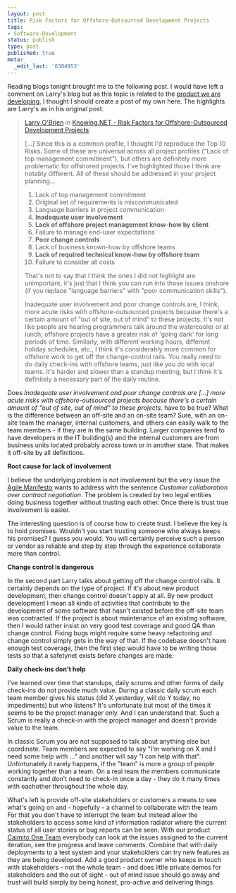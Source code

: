 ```yaml
---
layout: post
title: Risk Factors for Offshore-Outsourced Development Projects
tags:
- Software-Development
status: publish
type: post
published: true
meta:
  _edit_last: '6384953'
---
```

<p>Reading blogs tonight brought me to the following post. I would have left a comment on Larry's blog but as this topic is related to the <a href="http://www.caimito.net">product we are developing</a>, I thought I should create a post of my own here. The highlights are Larry's as in his original post.</p>

<blockquote><a href="http://www.knowing.net">Larry O'Brien</a> in <a href="http://www.knowing.net/PermaLink,guid,3fe68f89-af8a-434c-a54d-95ff63eea36a.aspx#disqus_thread&amp;with_comments=true">Knowing.NET - Risk Factors for Offshore-Outsourced Development Projects</a>:<br>
<p>[...] Since this is a common profile, I thought I'd reproduce the Top 10 Risks. Some of these are universal across all project profiles ("Lack of top management commitment"), but others are definitely more problematic for offshored projects. I've highlighted those I think are notably different. All of these should be addressed in your project planning...</p>
<ol><li>Lack of top management commitment</li>
<li>Original set of requirements is miscommunicated</li>
<li>Language barriers in project communication</li>
<li><strong>Inadequate user involvement</strong></li>
<li><strong>Lack of offshore project management know-how by client</strong></li>
<li>Failure to manage end-user expectations</li>
<li><strong>Poor change controls</strong></li>
<li>Lack of business known-how by offshore teams</li>
<li><strong>Lack of required technical know-how by offshore team</strong></li>
<li>Failure to consider all costs</li>
</ol>
<p>That's not to say that I think the ones I did not highlight are unimportant, it's just that I think you can run into those issues onshore (if you replace "language barriers" with "poor communication skills").
</p>
<p>Inadequate user involvement and poor change controls are, I think, more acute risks with offshore-outsourced projects because there's a certain amount of "out of site, out of mind" to these projects. It's not like people are hearing programmers talk around the watercooler or at lunch; offshore projects have a greater risk of 'going dark' for long periods of time. Similarly, with different working hours, different holiday schedules, etc., I think it's considerably more common for offshore work to get off the change-control rails. You really need to do daily check-ins with offshore teams, just like you do with local teams. It's harder and slower than a standup meeting, but I think it's definitely a necessary part of the daily routine.</p>
</blockquote>

<p>Does <cite>Inadequate user involvement and poor change controls are [...] more acute risks with offshore-outsourced projects because there's a certain amount of "out of site, out of mind" to these projects.</cite> have to be true? What is the difference between an off-site and an on-site team? Sure, with an on-site team the manager, internal customers, and others can easily walk to the team members - if they are in the same building. Larger companies tend to have developers in the IT building(s) and the internal customers are from business units located probably across town or in another state. That makes it off-site by all definitions.</p>

<p><strong>Root cause for lack of involvement</strong></p>

<p>I believe the underlying problem is not involvement but the very issue the <a href="http://agilemanifesto.org/">Agile Manifesto</a> wants to address with the sentence <cite>Customer collaboration over contract negotiation</cite>. The problem is created by two legal entities doing business together without trusting each other. Once there is trust true involvement is easier.</p>

<p>The interesting question is of course how to create trust. I believe the key is to hold promises. Wouldn't you start trusting someone who always keeps his promises? I guess you would. You will certainly perceive such a person or vendor as reliable and step by step through the experience collaborate more than control.</p>

<p><strong>Change control is dangerous</strong></p>

<p>In the second part Larry talks about getting off the change control rails. It certainly depends on the type of project. If it's about new product development, then change control doesn't apply at all. By new product development I mean all kinds of activities that contribute to the development of some software that hasn't existed before the off-site team was contracted. If the project is about maintenance of an existing software, then I would rather insist on very good test coverage and good QA than change control. Fixing bugs might require some heavy refactoring and change control simply gets in the way of that. If the codebase doesn't have enough test coverage, then the first step would have to be writing those tests so that a safetynet exists before changes are made.</p>

<p><strong>Daily check-ins don't help</strong></p>

<p>I've learned over time that standups, daily scrums and other forms of daily check-ins do not provide much value. During a classic daily scrum each team member gives his status (did X yesterday, will do Y today, no impediments) but who listens? It's unfortunate but most of the times it seems to be the project manager only. And I can understand that. Such a Scrum is really a check-in with the project manager and doesn't provide value to the team.</p>

<p>In classic Scrum you are not supposed to talk about anything else but coordinate. Team members are expected to say "I'm working on X and I need some help with ..." and another will say "I can help with that". Unfortunately it rarely happens, if the "team" is more a group of people working together than a team. On a real team the members communicate constantly and don't need to check-in once a day - they do it many times with eachother throughout the whole day.</p>

<p>What's left is provide off-site stakeholders or customers a means to see what's going on and - hopefully - a channel to collaborate with the team. For that you don't have to interrupt the team but instead allow the stakeholders to access some kind of information radiator where the current status of all user stories or bug reports can be seen. With our product <a href="http://www.caimito.net">Caimito One Team</a> everybody can look at the issues assigned to the current iteration, see the progress and leave comments. Combine that with daily deployments to a test system and your stakeholders can try new features as they are being developed. Add a good product owner who keeps in touch with stakeholders - not the whole team - and does little private demos for stakeholders and the out of sight - out of mind issue should go away and trust will build simply by being honest, pro-active and delivering things.</p>

